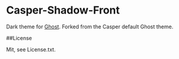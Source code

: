 Casper-Shadow-Front
===================

Dark theme for [Ghost](http://github.com/tryghost/ghost/). Forked from the Casper default Ghost theme.

##License

Mit, see License.txt.
